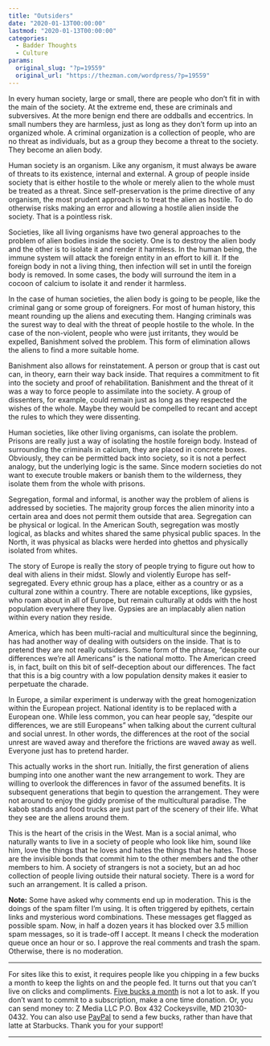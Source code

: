 ```yaml
---
title: "Outsiders"
date: "2020-01-13T00:00:00"
lastmod: "2020-01-13T00:00:00"
categories:
  - Badder Thoughts
  - Culture
params:
  original_slug: "?p=19559"
  original_url: "https://thezman.com/wordpress/?p=19559"
---
```


In every human society, large or small, there are people who don’t fit
in with the main of the society. At the extreme end, these are criminals
and subversives. At the more benign end there are oddballs and
eccentrics. In small numbers they are harmless, just as long as they
don’t form up into an organized whole. A criminal organization is a
collection of people, who are no threat as individuals, but as a group
they become a threat to the society. They become an alien body.

Human society is an organism. Like any organism, it must always be aware
of threats to its existence, internal and external. A group of people
inside society that is either hostile to the whole or merely alien to
the whole must be treated as a threat. Since self-preservation is the
prime directive of any organism, the most prudent approach is to treat
the alien as hostile. To do otherwise risks making an error and allowing
a hostile alien inside the society. That is a pointless risk.

Societies, like all living organisms have two general approaches to the
problem of alien bodies inside the society. One is to destroy the alien
body and the other is to isolate it and render it harmless. In the human
being, the immune system will attack the foreign entity in an effort to
kill it. If the foreign body in not a living thing, then infection will
set in until the foreign body is removed. In some cases, the body will
surround the item in a cocoon of calcium to isolate it and render it
harmless.

In the case of human societies, the alien body is going to be people,
like the criminal gang or some group of foreigners. For most of human
history, this meant rounding up the aliens and executing them. Hanging
criminals was the surest way to deal with the threat of people hostile
to the whole. In the case of the non-violent, people who were just
irritants, they would be expelled, Banishment solved the problem. This
form of elimination allows the aliens to find a more suitable home.

Banishment also allows for reinstatement. A person or group that is cast
out can, in theory, earn their way back inside. That requires a
commitment to fit into the society and proof of rehabilitation.
Banishment and the threat of it was a way to force people to assimilate
into the society. A group of dissenters, for example, could remain just
as long as they respected the wishes of the whole. Maybe they would be
compelled to recant and accept the rules to which they were dissenting.

Human societies, like other living organisms, can isolate the problem.
Prisons are really just a way of isolating the hostile foreign body.
Instead of surrounding the criminals in calcium, they are placed in
concrete boxes. Obviously, they can be permitted back into society, so
it is not a perfect analogy, but the underlying logic is the same. Since
modern societies do not want to execute trouble makers or banish them to
the wilderness, they isolate them from the whole with prisons.

Segregation, formal and informal, is another way the problem of aliens
is addressed by societies. The majority group forces the alien minority
into a certain area and does not permit them outside that area.
Segregation can be physical or logical. In the American South,
segregation was mostly logical, as blacks and whites shared the same
physical public spaces. In the North, it was physical as blacks were
herded into ghettos and physically isolated from whites.

The story of Europe is really the story of people trying to figure out
how to deal with aliens in their midst. Slowly and violently Europe has
self-segregated. Every ethnic group has a place, either as a country or
as a cultural zone within a country. There are notable exceptions, like
gypsies, who roam about in all of Europe, but remain culturally at odds
with the host population everywhere they live. Gypsies are an implacably
alien nation within every nation they reside.

America, which has been multi-racial and multicultural since the
beginning, has had another way of dealing with outsiders on the inside.
That is to pretend they are not really outsiders. Some form of the
phrase, “despite our differences we’re all Americans” is the national
motto. The American creed is, in fact, built on this bit of
self-deception about our differences. The fact that this is a big
country with a low population density makes it easier to perpetuate the
charade.

In Europe, a similar experiment is underway with the great
homogenization within the European project. National identity is to be
replaced with a European one. While less common, you can hear people
say, “despite our differences, we are still Europeans” when talking
about the current cultural and social unrest. In other words, the
differences at the root of the social unrest are waved away and
therefore the frictions are waved away as well. Everyone just has to
pretend harder.

This actually works in the short run. Initially, the first generation of
aliens bumping into one another want the new arrangement to work. They
are willing to overlook the differences in favor of the assumed
benefits. It is subsequent generations that begin to question the
arrangement. They were not around to enjoy the giddy promise of the
multicultural paradise. The kabob stands and food trucks are just part
of the scenery of their life. What they see are the aliens around them.

This is the heart of the crisis in the West. Man is a social animal, who
naturally wants to live in a society of people who look like him, sound
like him, love the things that he loves and hates the things that he
hates. Those are the invisible bonds that commit him to the other
members and the other members to him. A society of strangers is not a
society, but an ad hoc collection of people living outside their natural
society. There is a word for such an arrangement. It is called a prison.

**Note:** Some have asked why comments end up in moderation. This is the
doings of the spam filter I’m using. It is often triggered by epithets,
certain links and mysterious word combinations. These messages get
flagged as possible spam. Now, in half a dozen years it has blocked over
3.5 million spam messages, so it is trade-off I accept. It means I check
the moderation queue once an hour or so. I approve the real comments and
trash the spam. Otherwise, there is no moderation.

------------------------------------------------------------------------

For sites like this to exist, it requires people like you chipping in a
few bucks a month to keep the lights on and the people fed. It turns out
that you can’t live on clicks and compliments.
<a href="https://www.subscribestar.com/the-z-blog"
rel="noopener noreferrer" target="_blank">Five bucks a month</a> is not
a lot to ask. If you don’t want to commit to a subscription, make a one
time donation. Or, you can send money to: Z Media LLC P.O. Box 432
Cockeysville, MD 21030-0432. You can also use <a
href="https://www.paypal.com/cgi-bin/webscr?cmd=_s-xclick&amp;hosted_button_id=UDAS2Q8JYA6CN&amp;source=url"
rel="noopener noreferrer" target="_blank">PayPal</a> to send a few
bucks, rather than have that latte at Starbucks. Thank you for your
support!

------------------------------------------------------------------------
